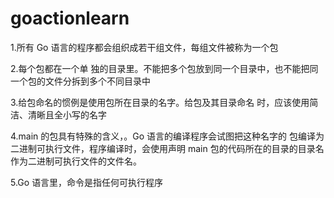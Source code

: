 # goactionlearn
1.所有 Go 语言的程序都会组织成若干组文件，每组文件被称为一个包

2.每个包都在一个单 独的目录里。不能把多个包放到同一个目录中，也不能把同一个包的文件分拆到多个不同目录中

3.给包命名的惯例是使用包所在目录的名字。给包及其目录命名 时，应该使用简洁、清晰且全小写的名字

4.main 的包具有特殊的含义，。Go 语言的编译程序会试图把这种名字的 包编译为二进制可执行文件，程序编译时，会使用声明 main 包的代码所在的目录的目录名作为二进制可执行文件的文件名。

5.Go 语言里，命令是指任何可执行程序